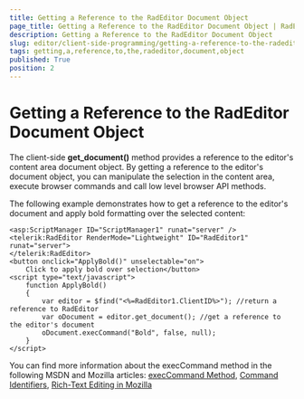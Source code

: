 ```yaml
---
title: Getting a Reference to the RadEditor Document Object
page_title: Getting a Reference to the RadEditor Document Object | RadEditor for ASP.NET AJAX Documentation
description: Getting a Reference to the RadEditor Document Object
slug: editor/client-side-programming/getting-a-reference-to-the-radeditor-document-object
tags: getting,a,reference,to,the,radeditor,document,object
published: True
position: 2
---
```


# Getting a Reference to the RadEditor Document Object

The client-side **get_document()** method provides a reference to the editor's content area document object. By getting a reference to the editor's document object, you can manipulate the selection in the content area, execute browser commands and call low level browser API methods.

The following example demonstrates how to get a reference to the editor's document and apply bold formatting over the selected content:

````ASP.NET
<asp:ScriptManager ID="ScriptManager1" runat="server" />
<telerik:RadEditor RenderMode="Lightweight" ID="RadEditor1" runat="server">
</telerik:RadEditor>
<button onclick="ApplyBold()" unselectable="on">
	Click to apply bold over selection</button>
<script type="text/javascript">
	function ApplyBold()
	{
		var editor = $find("<%=RadEditor1.ClientID%>"); //return a reference to RadEditor
		var oDocument = editor.get_document(); //get a reference to the editor's document
		oDocument.execCommand("Bold", false, null);
	}
</script>
````



You can find more information about the execCommand method in the following MSDN and Mozilla articles: [execCommand Method](https://msdn2.microsoft.com/en-us/library/ms536419.aspx), [Command Identifiers](https://msdn2.microsoft.com/en-us/library/ms533049.aspx), [Rich-Text Editing in Mozilla](http://developer.mozilla.org/en/docs/Rich-Text_Editing_in_Mozilla)
